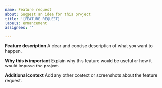 ```yaml
---
name: Feature request
about: Suggest an idea for this project
title: '[FEATURE REQUEST]'
labels: enhancement
assignees: ''

---
```


**Feature description**
A clear and concise description of what you want to happen.

**Why this is important**
Explain why this feature would be useful or how it would improve the project.

**Additional context**
Add any other context or screenshots about the feature request.
